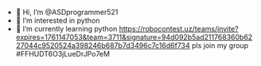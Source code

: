 - 👋 Hi, I’m @ASDprogrammer521
- 👀 I’m interested in python
- 🌱 I’m currently learning python
https://robocontest.uz/teams/invite?expires=1761147053&team=3711&signature=94d092b5ad211768360b6227044c9520524a398246b687b7d3496c7c16d6f734 pls join my group
#FFHUDT6O3jLueDrJPo7eM
